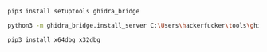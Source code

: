 ﻿```bash
pip3 install setuptools ghidra_bridge
```

```bash
python3 -m ghidra_bridge.install_server C:\Users\hackerfucker\tools\ghidra_11.3.2_PUBLIC
```

```bash
pip3 install x64dbg x32dbg
```